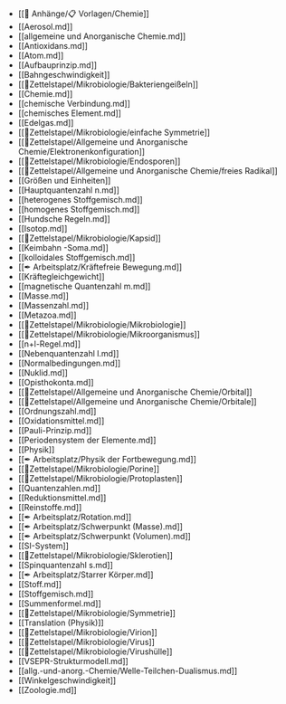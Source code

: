 - [[📎 Anhänge/📋 Vorlagen/Chemie]]
- [[Aerosol.md]]
- [[allgemeine und Anorganische Chemie.md]]
- [[Antioxidans.md]]
- [[Atom.md]]
- [[Aufbauprinzip.md]]
- [[Bahngeschwindigkeit]]
- [[📂Zettelstapel/Mikrobiologie/Bakteriengeißeln]]
- [[Chemie.md]]
- [[chemische Verbindung.md]]
- [[chemisches Element.md]]
- [[Edelgas.md]]
- [[📂Zettelstapel/Mikrobiologie/einfache Symmetrie]]
- [[📂Zettelstapel/Allgemeine und Anorganische Chemie/Elektronenkonfiguration]]
- [[📂Zettelstapel/Mikrobiologie/Endosporen]]
- [[📂Zettelstapel/Allgemeine und Anorganische Chemie/freies Radikal]]
- [[Größen und Einheiten]]
- [[Hauptquantenzahl n.md]]
- [[heterogenes Stoffgemisch.md]]
- [[homogenes Stoffgemisch.md]]
- [[Hundsche Regeln.md]]
- [[Isotop.md]]
- [[📂Zettelstapel/Mikrobiologie/Kapsid]]
- [[Keimbahn -Soma.md]]
- [[kolloidales Stoffgemisch.md]]
- [[✒ Arbeitsplatz/Kräftefreie Bewegung.md]]
- [[Kräftegleichgewicht]]
- [[magnetische Quantenzahl m.md]]
- [[Masse.md]]
- [[Massenzahl.md]]
- [[Metazoa.md]]
- [[📂Zettelstapel/Mikrobiologie/Mikrobiologie]]
- [[📂Zettelstapel/Mikrobiologie/Mikroorganismus]]
- [[n+l-Regel.md]]
- [[Nebenquantenzahl l.md]]
- [[Normalbedingungen.md]]
- [[Nuklid.md]]
- [[Opisthokonta.md]]
- [[📂Zettelstapel/Allgemeine und Anorganische Chemie/Orbital]]
- [[📂Zettelstapel/Allgemeine und Anorganische Chemie/Orbitale]]
- [[Ordnungszahl.md]]
- [[Oxidationsmittel.md]]
- [[Pauli-Prinzip.md]]
- [[Periodensystem der Elemente.md]]
- [[Physik]]
- [[✒ Arbeitsplatz/Physik der Fortbewegung.md]]
- [[📂Zettelstapel/Mikrobiologie/Porine]]
- [[📂Zettelstapel/Mikrobiologie/Protoplasten]]
- [[Quantenzahlen.md]]
- [[Reduktionsmittel.md]]
- [[Reinstoffe.md]]
- [[✒ Arbeitsplatz/Rotation.md]]
- [[✒ Arbeitsplatz/Schwerpunkt (Masse).md]]
- [[✒ Arbeitsplatz/Schwerpunkt (Volumen).md]]
- [[SI-System]]
- [[📂Zettelstapel/Mikrobiologie/Sklerotien]]
- [[Spinquantenzahl s.md]]
- [[✒ Arbeitsplatz/Starrer Körper.md]]
- [[Stoff.md]]
- [[Stoffgemisch.md]]
- [[Summenformel.md]]
- [[📂Zettelstapel/Mikrobiologie/Symmetrie]]
- [[Translation (Physik)]]
- [[📂Zettelstapel/Mikrobiologie/Virion]]
- [[📂Zettelstapel/Mikrobiologie/Virus]]
- [[📂Zettelstapel/Mikrobiologie/Virushülle]]
- [[VSEPR-Strukturmodell.md]]
- [[allg.-und-anorg.-Chemie/Welle-Teilchen-Dualismus.md]]
- [[Winkelgeschwindigkeit]]
- [[Zoologie.md]]
